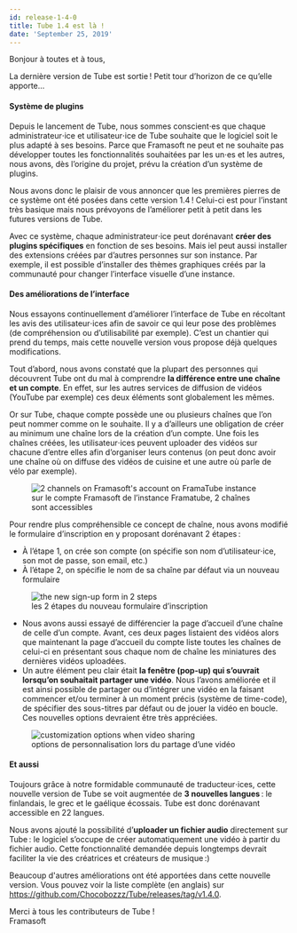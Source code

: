 ```yaml
---
id: release-1-4-0
title: Tube 1.4 est là !
date: 'September 25, 2019'
---
```


<p>Bonjour à toutes et à tous,</p><p>La dernière version de Tube est sortie ! Petit tour d’horizon de ce qu’elle apporte…</p><h4>Système de plugins</h4><p>Depuis le lancement de Tube, nous sommes conscient⋅es que chaque administrateur⋅ice et utilisateur⋅ice de Tube souhaite que le logiciel soit le plus adapté à ses besoins. Parce que Framasoft ne peut et ne souhaite pas développer toutes les fonctionnalités souhaitées par les un⋅es et les autres, nous avons, dès l’origine du projet, prévu la création d’un système de plugins.</p><p>Nous avons donc le plaisir de vous annoncer que les premières pierres de ce système ont été posées dans cette version 1.4 ! Celui-ci est pour l’instant très basique mais nous prévoyons de l’améliorer petit à petit dans les futures versions de Tube.</p><p>Avec ce système, chaque administrateur⋅ice peut dorénavant <b>créer des plugins spécifiques</b> en fonction de ses besoins. Mais iel peut aussi installer des extensions créées par d’autres personnes sur son instance. Par exemple, il est possible d’installer des thèmes graphiques créés par la communauté pour changer l’interface visuelle d’une instance.</p><h4>Des améliorations de l’interface</h4><p>Nous essayons continuellement d’améliorer l’interface de Tube en récoltant les avis des utilisateur⋅ices afin de savoir ce qui leur pose des problèmes (de compréhension ou d’utilisabilité par exemple). C’est un chantier qui prend du temps, mais cette nouvelle version vous propose déjà quelques modifications.</p><p>Tout d’abord, nous avons constaté que la plupart des personnes qui découvrent Tube ont du mal à comprendre <b>la différence entre une chaîne et un compte</b>. En effet, sur les autres services de diffusion de vidéos (YouTube par exemple) ces deux éléments sont globalement les mêmes.</p><p>Or sur Tube, chaque compte possède une ou plusieurs chaînes que l’on peut nommer comme on le souhaite. Il y a d’ailleurs une obligation de créer au minimum une chaîne lors de la création d’un compte. Une fois les chaînes créées, les utilisateur⋅ices peuvent uploader des vidéos sur chacune d’entre elles afin d’organiser leurs contenus (on peut donc avoir une chaîne où on diffuse des vidéos de cuisine et une autre où parle de vélo par exemple).</p><figure><img loading="lazy" src="/img/news/release-1.4/fr/channel.png" alt="2 channels on Framasoft's account on FramaTube instance"><figcaption>sur le compte Framasoft de l’instance Framatube, 2 chaînes sont accessibles</figcaption></figure><p>Pour rendre plus compréhensible ce concept de chaîne, nous avons modifié le formulaire d’inscription en y proposant dorénavant 2 étapes :</p><ul><li>À l’étape 1, on crée son compte (on spécifie son nom d’utilisateur⋅ice, son mot de passe, son email, etc.)</li><li>À l’étape 2, on spécifie le nom de sa chaîne par défaut via un nouveau formulaire</li></ul><figure><img loading="lazy" src="/img/news/release-1.4/fr/account-creation.png" alt="the new sign-up form in 2 steps"><figcaption>les 2 étapes du nouveau formulaire d’inscription</figcaption></figure><ul><li>Nous avons aussi essayé de différencier la page d’accueil d’une chaîne de celle d’un compte. Avant, ces deux pages listaient des vidéos alors que maintenant la page d’accueil du compte liste toutes les chaînes de celui-ci en présentant sous chaque nom de chaîne les miniatures des dernières vidéos uploadées.</li><li>Un autre élément peu clair était <b>la fenêtre (pop-up) qui s’ouvrait lorsqu’on souhaitait partager une vidéo</b>. Nous l’avons améliorée et il est ainsi possible de partager ou d’intégrer une vidéo en la faisant commencer et/ou terminer à un moment précis (système de time-code), de spécifier des sous-titres par défaut ou de jouer la vidéo en boucle. Ces nouvelles options devraient être très appréciées.</li></ul><figure><img loading="lazy" src="/img/news/release-1.4/fr/share-popup.png" alt="customization options when video sharing"><figcaption>options de personnalisation lors du partage d’une vidéo</figcaption></figure><h4>Et aussi</h4><p>Toujours grâce à notre formidable communauté de traducteur⋅ices, cette nouvelle version de Tube se voit augmentée de <b>3 nouvelles langues</b> : le finlandais, le grec et le gaélique écossais. Tube est donc dorénavant accessible en 22 langues.</p><p>Nous avons ajouté la possibilité d’<b>uploader un fichier audio</b> directement sur Tube : le logiciel s’occupe de créer automatiquement une vidéo à partir du fichier audio. Cette fonctionnalité demandée depuis longtemps devrait faciliter la vie des créatrices et créateurs de musique :)</p><p>Beaucoup d'autres améliorations ont été apportées dans cette nouvelle version. Vous pouvez voir la liste complète (en anglais) sur <a target="_blank" rel="noopener noreferrer" href="https://github.com/Chocobozzz/Tube/releases/tag/v1.4.0">https://github.com/Chocobozzz/Tube/releases/tag/v1.4.0</a>.</p><p><span>Merci à tous les contributeurs de Tube !</span><br> Framasoft </p>
